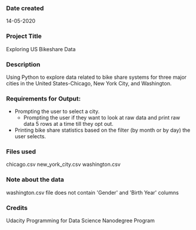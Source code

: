 ### Date created
14-05-2020

### Project Title
Exploring US Bikeshare Data

### Description
Using Python to explore data related to bike share systems for three major cities in the United States-Chicago, New York City, and Washington.

### Requirements for Output:
* Prompting the user to select a city.
  * Prompting the user if they want to look at raw data and print raw data 5 rows at a time till they opt out.
* Printing bike share statistics based on the filter (by month or by day) the user selects.

### Files used
chicago.csv
new_york_city.csv
washington.csv

### Note about the data
washington.csv file does not contain 'Gender' and 'Birth Year' columns

### Credits
Udacity Programming for Data Science Nanodegree Program
